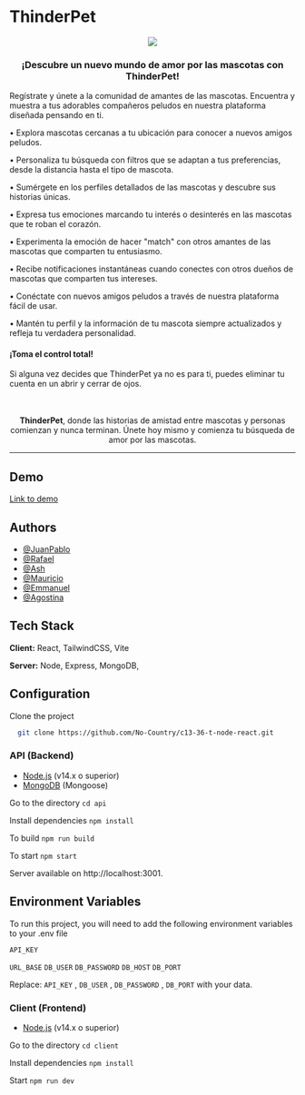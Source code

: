 # ThinderPet  
<p align="center"><img src="https://thinderpet.vercel.app/logoFooter.png"/>
</p>

<h3 align="center">¡Descubre un nuevo mundo de amor por las mascotas con ThinderPet!</h3>

Regístrate y únete a la comunidad de amantes de las mascotas. Encuentra y muestra a tus adorables compañeros peludos en nuestra plataforma diseñada pensando en ti.

• Explora mascotas cercanas a tu ubicación para conocer a nuevos amigos peludos.

• Personaliza tu búsqueda con filtros que se adaptan a tus preferencias, desde la distancia hasta el tipo de mascota.

• Sumérgete en los perfiles detallados de las mascotas y descubre sus historias únicas.

• Expresa tus emociones marcando tu interés o desinterés en las mascotas que te roban el corazón.

• Experimenta la emoción de hacer "match" con otros amantes de las mascotas que comparten tu entusiasmo.

• Recibe notificaciones instantáneas cuando conectes con otros dueños de mascotas que comparten tus intereses.

• Conéctate con nuevos amigos peludos a través de nuestra plataforma fácil de usar.

• Mantén tu perfil y la información de tu mascota siempre actualizados y refleja tu verdadera personalidad.


<h4>¡Toma el control total! </h4>
Si alguna vez decides que ThinderPet ya no es para ti, puedes eliminar tu cuenta en un abrir y cerrar de ojos.
</br>
</br>
</br>


<p align="center" ><b>ThinderPet</b>, donde las historias de amistad entre mascotas y personas comienzan y nunca terminan. Únete hoy mismo y comienza tu búsqueda de amor por las mascotas.</p>



 --------------------------------------------------------------------------------------------------------------------
## Demo

[Link to demo](https://thinderpet.vercel.app/)



## Authors

- [@JuanPablo](https://github.com/jpsq)
- [@Rafael](https://github.com/rafaric)
- [@Ash](https://github.com/Ash19-88)
- [@Mauricio](https://github.com/De1t4)
- [@Emmanuel](https://github.com/EmmanuelML78)
- [@Agostina](https://www.behance.net/agostina_sanchez)




## Tech Stack

**Client:** React, TailwindCSS, Vite

**Server:** Node, Express, MongoDB, 



## Configuration 
Clone the project

```bash
  git clone https://github.com/No-Country/c13-36-t-node-react.git
```


### API (Backend)

- [Node.js](https://nodejs.org/) (v14.x o superior)
- [MongoDB](https://www.mongodb.com/es) (Mongoose)

Go to the directory
`cd api`

Install dependencies
`npm install`

To build
`npm run build`

To start
`npm start`

Server available on http://localhost:3001.

## Environment Variables

To run this project, you will need to add the following environment variables to your .env file

`API_KEY`

`URL_BASE`
`DB_USER`
`DB_PASSWORD`
`DB_HOST`
`DB_PORT`

Replace: `API_KEY` , `DB_USER` , `DB_PASSWORD` , `DB_PORT` with your data.




### Client (Frontend)

- [Node.js](https://nodejs.org/) (v14.x o superior)

Go to the directory
`cd client`

Install dependencies
`npm install`

Start
`npm run dev`




